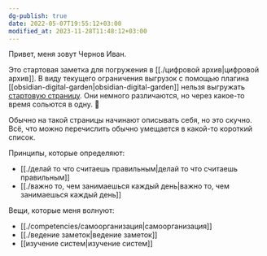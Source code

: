 ```yaml
---
dg-publish: true
date: 2022-05-07T19:55:12+03:00
modified_at: 2023-11-28T11:48:12+03:00
---
```


Привет, меня зовут Чернов Иван.

Это стартовая заметка для погружения в [[./цифровой архив|цифровой архив]]. В виду текущего ограничения выгрузок с помощью плагина [[obsidian-digital-garden|obsidian-digital-garden]] нельзя выгружать [стартовую страницу](https://vanadium23.me/openbox/). Они немного различаются, но через какое-то время сольются в одну. 🙂

Обычно на такой страницы начинают описывать себя, но это скучно. Всё, что можно перечислить обычно умещается в какой-то короткий список.

Принципы, которые определяют:
- [[./делай то что считаешь правильным|делай то что считаешь правильным]]
- [[./важно то, чем занимаешься каждый день|важно то, чем занимаешься каждый день]]

Вещи, которые меня волнуют:
- [[./competencies/самоорганизация|самоорганизация]]
- [[./ведение заметок|ведение заметок]]
- [[изучение систем|изучение систем]]

